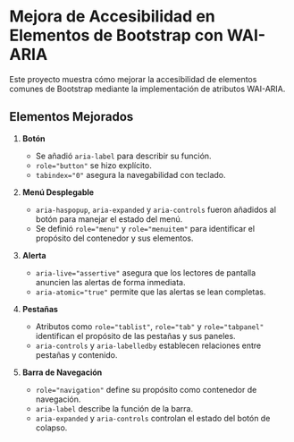 # Mejora de Accesibilidad en Elementos de Bootstrap con WAI-ARIA

Este proyecto muestra cómo mejorar la accesibilidad de elementos comunes de Bootstrap mediante la implementación de atributos WAI-ARIA.

## Elementos Mejorados
1. **Botón**
   - Se añadió `aria-label` para describir su función.
   - `role="button"` se hizo explícito.
   - `tabindex="0"` asegura la navegabilidad con teclado.

2. **Menú Desplegable**
   - `aria-haspopup`, `aria-expanded` y `aria-controls` fueron añadidos al botón para manejar el estado del menú.
   - Se definió `role="menu"` y `role="menuitem"` para identificar el propósito del contenedor y sus elementos.

3. **Alerta**
   - `aria-live="assertive"` asegura que los lectores de pantalla anuncien las alertas de forma inmediata.
   - `aria-atomic="true"` permite que las alertas se lean completas.

4. **Pestañas**
   - Atributos como `role="tablist"`, `role="tab"` y `role="tabpanel"` identifican el propósito de las pestañas y sus paneles.
   - `aria-controls` y `aria-labelledby` establecen relaciones entre pestañas y contenido.

5. **Barra de Navegación**
   - `role="navigation"` define su propósito como contenedor de navegación.
   - `aria-label` describe la función de la barra.
   - `aria-expanded` y `aria-controls` controlan el estado del botón de colapso.

